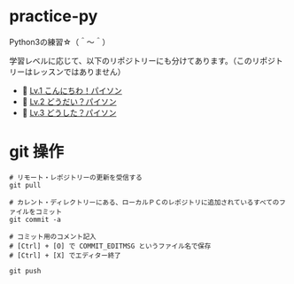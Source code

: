 # practice-py

Python3の練習☆（＾～＾）

学習レベルに応じて、以下のリポジトリーにも分けてあります。（このリポジトリーはレッスンではありません）  

* 📖 [Lv.1 こんにちわ！パイソン](https://github.com/muzudho/hello-python)
* 📖 [Lv.2 どうだい？パイソン](https://github.com/muzudho/howdy_python)
* 📖 [Lv.3 どうした？パイソン](https://github.com/muzudho/whatsup_python)


# git 操作

```shell
# リモート・レポジトリーの更新を受信する
git pull

# カレント・ディレクトリーにある、ローカルＰＣのレポジトリに追加されているすべてのファイルをコミット
git commit -a

# コミット用のコメント記入
# [Ctrl] + [O] で COMMIT_EDITMSG というファイル名で保存
# [Ctrl] + [X] でエディター終了

git push
```